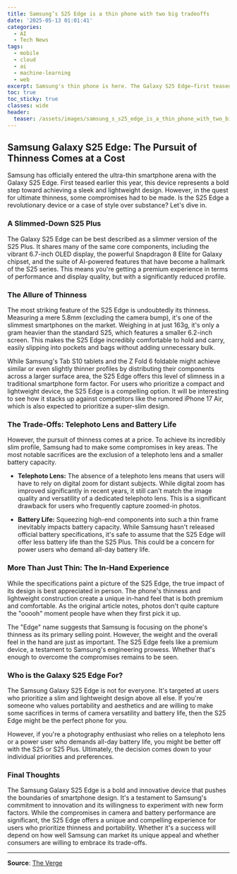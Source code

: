 ```yaml
---
title: Samsung’s S25 Edge is a thin phone with two big tradeoffs
date: '2025-05-13 01:01:41'
categories:
  - AI
  - Tech News
tags:
  - mobile
  - cloud
  - ai
  - machine-learning
  - web
excerpt: Samsung's thin phone is here. The Galaxy S25 Edge—first teased back in January—is essentially a slimmed-down S25 Plus, with the same 6.7-inch OLED display.
toc: true
toc_sticky: true
classes: wide
header:
  teaser: /assets/images/samsung_s_s25_edge_is_a_thin_phone_with_two_big_tr_20250513010141.jpg
---
```


## Samsung Galaxy S25 Edge: The Pursuit of Thinness Comes at a Cost

Samsung has officially entered the ultra-thin smartphone arena with the Galaxy S25 Edge. First teased earlier this year, this device represents a bold step toward achieving a sleek and lightweight design. However, in the quest for ultimate thinness, some compromises had to be made. Is the S25 Edge a revolutionary device or a case of style over substance? Let's dive in.

### A Slimmed-Down S25 Plus

The Galaxy S25 Edge can be best described as a slimmer version of the S25 Plus. It shares many of the same core components, including the vibrant 6.7-inch OLED display, the powerful Snapdragon 8 Elite for Galaxy chipset, and the suite of AI-powered features that have become a hallmark of the S25 series. This means you're getting a premium experience in terms of performance and display quality, but with a significantly reduced profile.

### The Allure of Thinness

The most striking feature of the S25 Edge is undoubtedly its thinness. Measuring a mere 5.8mm (excluding the camera bump), it's one of the slimmest smartphones on the market. Weighing in at just 163g, it's only a gram heavier than the standard S25, which features a smaller 6.2-inch screen. This makes the S25 Edge incredibly comfortable to hold and carry, easily slipping into pockets and bags without adding unnecessary bulk.

While Samsung's Tab S10 tablets and the Z Fold 6 foldable might achieve similar or even slightly thinner profiles by distributing their components across a larger surface area, the S25 Edge offers this level of slimness in a traditional smartphone form factor. For users who prioritize a compact and lightweight device, the S25 Edge is a compelling option. It will be interesting to see how it stacks up against competitors like the rumored iPhone 17 Air, which is also expected to prioritize a super-slim design.

### The Trade-Offs: Telephoto Lens and Battery Life

However, the pursuit of thinness comes at a price. To achieve its incredibly slim profile, Samsung had to make some compromises in key areas. The most notable sacrifices are the exclusion of a telephoto lens and a smaller battery capacity.

- **Telephoto Lens:** The absence of a telephoto lens means that users will have to rely on digital zoom for distant subjects. While digital zoom has improved significantly in recent years, it still can't match the image quality and versatility of a dedicated telephoto lens. This is a significant drawback for users who frequently capture zoomed-in photos.

- **Battery Life:** Squeezing high-end components into such a thin frame inevitably impacts battery capacity. While Samsung hasn't released official battery specifications, it's safe to assume that the S25 Edge will offer less battery life than the S25 Plus. This could be a concern for power users who demand all-day battery life.

### More Than Just Thin: The In-Hand Experience

While the specifications paint a picture of the S25 Edge, the true impact of its design is best appreciated in person. The phone's thinness and lightweight construction create a unique in-hand feel that is both premium and comfortable. As the original article notes, photos don't quite capture the "ooooh" moment people have when they first pick it up.

The "Edge" name suggests that Samsung is focusing on the phone's thinness as its primary selling point. However, the weight and the overall feel in the hand are just as important. The S25 Edge feels like a premium device, a testament to Samsung's engineering prowess. Whether that's enough to overcome the compromises remains to be seen.

### Who is the Galaxy S25 Edge For?

The Samsung Galaxy S25 Edge is not for everyone. It's targeted at users who prioritize a slim and lightweight design above all else. If you're someone who values portability and aesthetics and are willing to make some sacrifices in terms of camera versatility and battery life, then the S25 Edge might be the perfect phone for you.

However, if you're a photography enthusiast who relies on a telephoto lens or a power user who demands all-day battery life, you might be better off with the S25 or S25 Plus. Ultimately, the decision comes down to your individual priorities and preferences.

### Final Thoughts

The Samsung Galaxy S25 Edge is a bold and innovative device that pushes the boundaries of smartphone design. It's a testament to Samsung's commitment to innovation and its willingness to experiment with new form factors. While the compromises in camera and battery performance are significant, the S25 Edge offers a unique and compelling experience for users who prioritize thinness and portability. Whether it's a success will depend on how well Samsung can market its unique appeal and whether consumers are willing to embrace its trade-offs.

---

**Source**: [The Verge](https://www.theverge.com/samsung/664844/samsung-galaxy-s25-edge-thin-phone-price-release-date-impressions)
